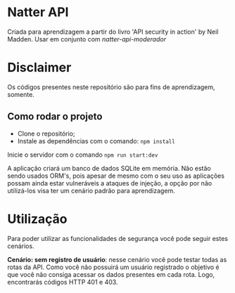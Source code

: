 # Natter API

Criada para aprendizagem a partir do livro 'API security in action' by Neil Madden.
Usar em conjunto com *natter-api-moderador*

# Disclaimer
Os códigos presentes neste repositório são para fins de aprendizagem, somente.

## Como rodar o projeto

- Clone o repositório;
- Instale as dependências com o comando: ``` npm install ```

Inicie o servidor com o comando ``` npm run start:dev ```

A aplicação criará um banco de dados SQLite em memória. Não estão sendo usados ORM's, pois apesar de mesmo com o seu uso as aplicações possam ainda estar vulneráveis a ataques de injeção, a opção por não utilizá-los visa ter um cenário padrão para aprendizagem. 

# Utilização

Para poder utilizar as funcionalidades de segurança você pode seguir estes cenários.

**Cenário: sem registro de usuário**: nesse cenário você pode testar todas as rotas da API. Como você não possuirá um usuário registrado o objetivo é que você não consiga acessar os dados presentes em cada rota. Logo, encontrarás códigos HTTP 401 e 403. 